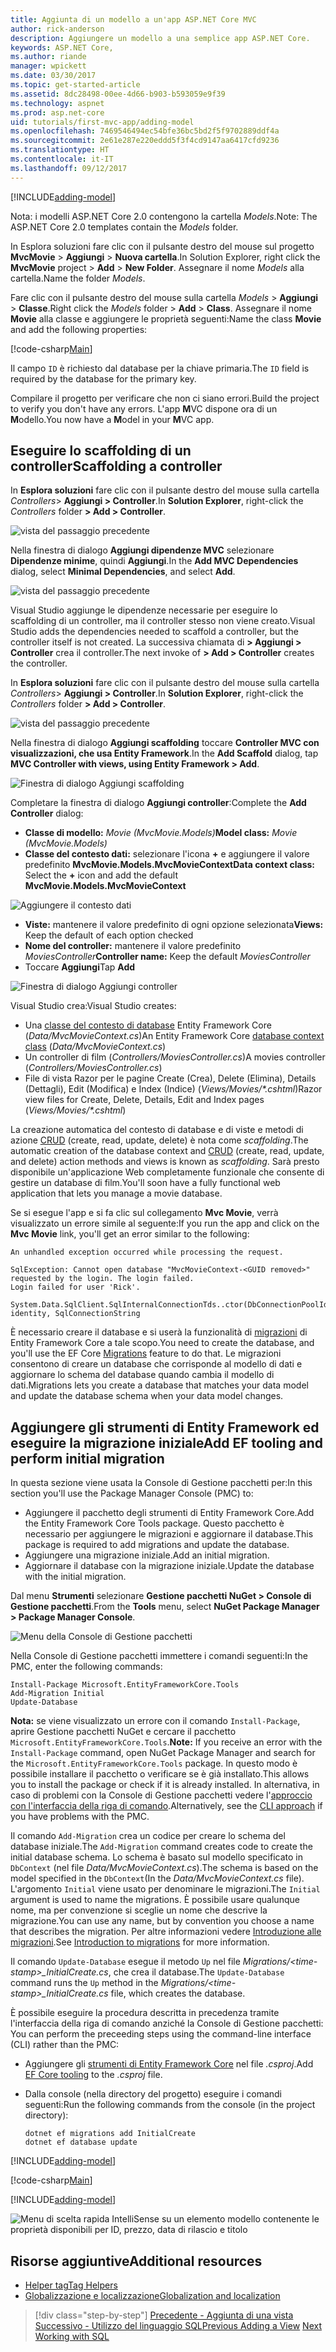 ```yaml
---
title: Aggiunta di un modello a un'app ASP.NET Core MVC
author: rick-anderson
description: Aggiungere un modello a una semplice app ASP.NET Core.
keywords: ASP.NET Core,
ms.author: riande
manager: wpickett
ms.date: 03/30/2017
ms.topic: get-started-article
ms.assetid: 8dc28498-00ee-4d66-b903-b593059e9f39
ms.technology: aspnet
ms.prod: asp.net-core
uid: tutorials/first-mvc-app/adding-model
ms.openlocfilehash: 7469546494ec54bfe36bc5bd2f5f9702889ddf4a
ms.sourcegitcommit: 2e61e287e220eddd5f3f4cd9147aa6417cfd9236
ms.translationtype: HT
ms.contentlocale: it-IT
ms.lasthandoff: 09/12/2017
---
```

[!INCLUDE[adding-model](../../includes/mvc-intro/adding-model1.md)]

<span data-ttu-id="b1c1c-104">Nota: i modelli ASP.NET Core 2.0 contengono la cartella *Models*.</span><span class="sxs-lookup"><span data-stu-id="b1c1c-104">Note: The ASP.NET Core 2.0 templates contain the *Models* folder.</span></span>

<span data-ttu-id="b1c1c-105">In Esplora soluzioni fare clic con il pulsante destro del mouse sul progetto **MvcMovie** > **Aggiungi** > **Nuova cartella**.</span><span class="sxs-lookup"><span data-stu-id="b1c1c-105">In Solution Explorer, right click the **MvcMovie** project > **Add** > **New Folder**.</span></span> <span data-ttu-id="b1c1c-106">Assegnare il nome *Models* alla cartella.</span><span class="sxs-lookup"><span data-stu-id="b1c1c-106">Name the folder *Models*.</span></span>

<span data-ttu-id="b1c1c-107">Fare clic con il pulsante destro del mouse sulla cartella *Models* > **Aggiungi** > **Classe**.</span><span class="sxs-lookup"><span data-stu-id="b1c1c-107">Right click the *Models* folder > **Add** > **Class**.</span></span> <span data-ttu-id="b1c1c-108">Assegnare il nome **Movie** alla classe e aggiungere le proprietà seguenti:</span><span class="sxs-lookup"><span data-stu-id="b1c1c-108">Name the class **Movie** and add the following properties:</span></span>

[!code-csharp[Main](../../tutorials/first-mvc-app/start-mvc/sample/MvcMovie/Models/MovieNoEF.cs?name=snippet_1)]

<span data-ttu-id="b1c1c-109">Il campo `ID` è richiesto dal database per la chiave primaria.</span><span class="sxs-lookup"><span data-stu-id="b1c1c-109">The `ID` field is required by the database for the primary key.</span></span> 

<span data-ttu-id="b1c1c-110">Compilare il progetto per verificare che non ci siano errori.</span><span class="sxs-lookup"><span data-stu-id="b1c1c-110">Build the project to verify you don't have any errors.</span></span> <span data-ttu-id="b1c1c-111">L'app **M**VC dispone ora di un **M**odello.</span><span class="sxs-lookup"><span data-stu-id="b1c1c-111">You now have a **M**odel in your **M**VC app.</span></span>

## <a name="scaffolding-a-controller"></a><span data-ttu-id="b1c1c-112">Eseguire lo scaffolding di un controller</span><span class="sxs-lookup"><span data-stu-id="b1c1c-112">Scaffolding a controller</span></span>

<span data-ttu-id="b1c1c-113">In **Esplora soluzioni** fare clic con il pulsante destro del mouse sulla cartella *Controllers*> **Aggiungi > Controller**.</span><span class="sxs-lookup"><span data-stu-id="b1c1c-113">In **Solution Explorer**, right-click the *Controllers* folder **> Add > Controller**.</span></span>

![vista del passaggio precedente](adding-model/_static/add_controller.png)

<span data-ttu-id="b1c1c-115">Nella finestra di dialogo **Aggiungi dipendenze MVC** selezionare **Dipendenze minime**, quindi **Aggiungi**.</span><span class="sxs-lookup"><span data-stu-id="b1c1c-115">In the **Add MVC Dependencies** dialog, select **Minimal Dependencies**, and select **Add**.</span></span>

![vista del passaggio precedente](adding-model/_static/add_depend.png)

<span data-ttu-id="b1c1c-117">Visual Studio aggiunge le dipendenze necessarie per eseguire lo scaffolding di un controller, ma il controller stesso non viene creato.</span><span class="sxs-lookup"><span data-stu-id="b1c1c-117">Visual Studio adds the dependencies needed to scaffold a controller, but the controller itself is not created.</span></span> <span data-ttu-id="b1c1c-118">La successiva chiamata di **> Aggiungi > Controller** crea il controller.</span><span class="sxs-lookup"><span data-stu-id="b1c1c-118">The next invoke of **> Add > Controller** creates the controller.</span></span> 

<span data-ttu-id="b1c1c-119">In **Esplora soluzioni** fare clic con il pulsante destro del mouse sulla cartella *Controllers*> **Aggiungi > Controller**.</span><span class="sxs-lookup"><span data-stu-id="b1c1c-119">In **Solution Explorer**, right-click the *Controllers* folder **> Add > Controller**.</span></span>

![vista del passaggio precedente](adding-model/_static/add_controller.png)

<span data-ttu-id="b1c1c-121">Nella finestra di dialogo **Aggiungi scaffolding** toccare **Controller MVC con visualizzazioni, che usa Entity Framework**.</span><span class="sxs-lookup"><span data-stu-id="b1c1c-121">In the **Add Scaffold** dialog, tap **MVC Controller with views, using Entity Framework > Add**.</span></span>

![Finestra di dialogo Aggiungi scaffolding](adding-model/_static/add_scaffold2.png)

<span data-ttu-id="b1c1c-123">Completare la finestra di dialogo **Aggiungi controller**:</span><span class="sxs-lookup"><span data-stu-id="b1c1c-123">Complete the **Add Controller** dialog:</span></span>

* <span data-ttu-id="b1c1c-124">**Classe di modello:** *Movie (MvcMovie.Models)*</span><span class="sxs-lookup"><span data-stu-id="b1c1c-124">**Model class:** *Movie (MvcMovie.Models)*</span></span>
* <span data-ttu-id="b1c1c-125">**Classe del contesto dati:** selezionare l'icona **+** e aggiungere il valore predefinito **MvcMovie.Models.MvcMovieContext**</span><span class="sxs-lookup"><span data-stu-id="b1c1c-125">**Data context class:** Select the **+** icon and add the default **MvcMovie.Models.MvcMovieContext**</span></span>

![Aggiungere il contesto dati](adding-model/_static/dc.png)

* <span data-ttu-id="b1c1c-127">**Viste:** mantenere il valore predefinito di ogni opzione selezionata</span><span class="sxs-lookup"><span data-stu-id="b1c1c-127">**Views:** Keep the default of each option checked</span></span>
* <span data-ttu-id="b1c1c-128">**Nome del controller:** mantenere il valore predefinito *MoviesController*</span><span class="sxs-lookup"><span data-stu-id="b1c1c-128">**Controller name:** Keep the default *MoviesController*</span></span>
* <span data-ttu-id="b1c1c-129">Toccare **Aggiungi**</span><span class="sxs-lookup"><span data-stu-id="b1c1c-129">Tap **Add**</span></span>

![Finestra di dialogo Aggiungi controller](adding-model/_static/add_controller2.png)

<span data-ttu-id="b1c1c-131">Visual Studio crea:</span><span class="sxs-lookup"><span data-stu-id="b1c1c-131">Visual Studio creates:</span></span>

* <span data-ttu-id="b1c1c-132">Una [classe del contesto di database](xref:data/ef-mvc/intro#create-the-database-context) Entity Framework Core (*Data/MvcMovieContext.cs*)</span><span class="sxs-lookup"><span data-stu-id="b1c1c-132">An Entity Framework Core [database context class](xref:data/ef-mvc/intro#create-the-database-context) (*Data/MvcMovieContext.cs*)</span></span>
* <span data-ttu-id="b1c1c-133">Un controller di film (*Controllers/MoviesController.cs*)</span><span class="sxs-lookup"><span data-stu-id="b1c1c-133">A movies controller (*Controllers/MoviesController.cs*)</span></span>
* <span data-ttu-id="b1c1c-134">File di vista Razor per le pagine Create (Crea), Delete (Elimina), Details (Dettagli), Edit (Modifica) e Index (Indice) (*Views/Movies/&ast;.cshtml*)</span><span class="sxs-lookup"><span data-stu-id="b1c1c-134">Razor view files for Create, Delete, Details, Edit and Index pages (*Views/Movies/&ast;.cshtml*)</span></span>

<span data-ttu-id="b1c1c-135">La creazione automatica del contesto di database e di viste e metodi di azione [CRUD](https://wikipedia.org/wiki/Create,_read,_update_and_delete) (create, read, update, delete) è nota come *scaffolding*.</span><span class="sxs-lookup"><span data-stu-id="b1c1c-135">The automatic creation of the database context and [CRUD](https://wikipedia.org/wiki/Create,_read,_update_and_delete) (create, read, update, and delete) action methods and views is known as *scaffolding*.</span></span> <span data-ttu-id="b1c1c-136">Sarà presto disponibile un'applicazione Web completamente funzionale che consente di gestire un database di film.</span><span class="sxs-lookup"><span data-stu-id="b1c1c-136">You'll soon have a fully functional web application that lets you manage a movie database.</span></span>

<span data-ttu-id="b1c1c-137">Se si esegue l'app e si fa clic sul collegamento **Mvc Movie**, verrà visualizzato un errore simile al seguente:</span><span class="sxs-lookup"><span data-stu-id="b1c1c-137">If you run the app and click on the **Mvc Movie** link, you'll get an error similar to the following:</span></span>

```
An unhandled exception occurred while processing the request.

SqlException: Cannot open database "MvcMovieContext-<GUID removed>" requested by the login. The login failed.
Login failed for user 'Rick'.

System.Data.SqlClient.SqlInternalConnectionTds..ctor(DbConnectionPoolIdentity identity, SqlConnectionString 
```

<span data-ttu-id="b1c1c-138">È necessario creare il database e si userà la funzionalità di [migrazioni](xref:data/ef-mvc/migrations) di Entity Framework Core a tale scopo.</span><span class="sxs-lookup"><span data-stu-id="b1c1c-138">You need to create the database, and you'll use the EF Core [Migrations](xref:data/ef-mvc/migrations) feature to do that.</span></span> <span data-ttu-id="b1c1c-139">Le migrazioni consentono di creare un database che corrisponde al modello di dati e aggiornare lo schema del database quando cambia il modello di dati.</span><span class="sxs-lookup"><span data-stu-id="b1c1c-139">Migrations lets you create a database that matches your data model and update the database schema when your data model changes.</span></span>

## <a name="add-ef-tooling-and-perform-initial-migration"></a><span data-ttu-id="b1c1c-140">Aggiungere gli strumenti di Entity Framework ed eseguire la migrazione iniziale</span><span class="sxs-lookup"><span data-stu-id="b1c1c-140">Add EF tooling and perform initial migration</span></span>

<span data-ttu-id="b1c1c-141">In questa sezione viene usata la Console di Gestione pacchetti per:</span><span class="sxs-lookup"><span data-stu-id="b1c1c-141">In this section you'll use the Package Manager Console (PMC) to:</span></span>

* <span data-ttu-id="b1c1c-142">Aggiungere il pacchetto degli strumenti di Entity Framework Core.</span><span class="sxs-lookup"><span data-stu-id="b1c1c-142">Add the Entity Framework Core Tools package.</span></span> <span data-ttu-id="b1c1c-143">Questo pacchetto è necessario per aggiungere le migrazioni e aggiornare il database.</span><span class="sxs-lookup"><span data-stu-id="b1c1c-143">This package is required to add migrations and update the database.</span></span>
* <span data-ttu-id="b1c1c-144">Aggiungere una migrazione iniziale.</span><span class="sxs-lookup"><span data-stu-id="b1c1c-144">Add an initial migration.</span></span>
* <span data-ttu-id="b1c1c-145">Aggiornare il database con la migrazione iniziale.</span><span class="sxs-lookup"><span data-stu-id="b1c1c-145">Update the database with the initial migration.</span></span>

<span data-ttu-id="b1c1c-146">Dal menu **Strumenti** selezionare **Gestione pacchetti NuGet > Console di Gestione pacchetti**.</span><span class="sxs-lookup"><span data-stu-id="b1c1c-146">From the **Tools** menu, select **NuGet Package Manager > Package Manager Console**.</span></span>

<!-- following image shared with uid: tutorials/razor-pages/model -->
  ![Menu della Console di Gestione pacchetti](adding-model/_static/pmc.png)

<span data-ttu-id="b1c1c-148">Nella Console di Gestione pacchetti immettere i comandi seguenti:</span><span class="sxs-lookup"><span data-stu-id="b1c1c-148">In the PMC, enter the following commands:</span></span>

``` PMC
Install-Package Microsoft.EntityFrameworkCore.Tools
Add-Migration Initial
Update-Database
```

<span data-ttu-id="b1c1c-149">**Nota:** se viene visualizzato un errore con il comando `Install-Package`, aprire Gestione pacchetti NuGet e cercare il pacchetto `Microsoft.EntityFrameworkCore.Tools`.</span><span class="sxs-lookup"><span data-stu-id="b1c1c-149">**Note:** If you receive an error with the `Install-Package` command, open NuGet Package Manager and search for the `Microsoft.EntityFrameworkCore.Tools` package.</span></span> <span data-ttu-id="b1c1c-150">In questo modo è possibile installare il pacchetto o verificare se è già installato.</span><span class="sxs-lookup"><span data-stu-id="b1c1c-150">This allows you to install the package or check if it is already installed.</span></span> <span data-ttu-id="b1c1c-151">In alternativa, in caso di problemi con la Console di Gestione pacchetti vedere l'[approccio con l'interfaccia della riga di comando](#cli).</span><span class="sxs-lookup"><span data-stu-id="b1c1c-151">Alternatively, see the [CLI approach](#cli) if you have problems with the PMC.</span></span>

<span data-ttu-id="b1c1c-152">Il comando `Add-Migration` crea un codice per creare lo schema del database iniziale.</span><span class="sxs-lookup"><span data-stu-id="b1c1c-152">The `Add-Migration` command creates code to create the initial database schema.</span></span> <span data-ttu-id="b1c1c-153">Lo schema è basato sul modello specificato in `DbContext` (nel file *Data/MvcMovieContext.cs*).</span><span class="sxs-lookup"><span data-stu-id="b1c1c-153">The schema is based on the model specified in the `DbContext`(In the *Data/MvcMovieContext.cs* file).</span></span> <span data-ttu-id="b1c1c-154">L'argomento `Initial` viene usato per denominare le migrazioni.</span><span class="sxs-lookup"><span data-stu-id="b1c1c-154">The `Initial` argument is used to name the migrations.</span></span> <span data-ttu-id="b1c1c-155">È possibile usare qualunque nome, ma per convenzione si sceglie un nome che descrive la migrazione.</span><span class="sxs-lookup"><span data-stu-id="b1c1c-155">You can use any name, but by convention you choose a name that describes the migration.</span></span> <span data-ttu-id="b1c1c-156">Per altre informazioni vedere [Introduzione alle migrazioni](xref:data/ef-mvc/migrations#introduction-to-migrations).</span><span class="sxs-lookup"><span data-stu-id="b1c1c-156">See [Introduction to migrations](xref:data/ef-mvc/migrations#introduction-to-migrations) for more information.</span></span>

<span data-ttu-id="b1c1c-157">Il comando `Update-Database` esegue il metodo `Up` nel file *Migrations/\<time-stamp>_InitialCreate.cs*, che crea il database.</span><span class="sxs-lookup"><span data-stu-id="b1c1c-157">The `Update-Database` command runs the `Up` method in the *Migrations/\<time-stamp>_InitialCreate.cs* file, which creates the database.</span></span>

<span data-ttu-id="b1c1c-158"><a name="cli"></a> È possibile eseguire la procedura descritta in precedenza tramite l'interfaccia della riga di comando anziché la Console di Gestione pacchetti:</span><span class="sxs-lookup"><span data-stu-id="b1c1c-158"><a name="cli"></a> You can perform the preceeding steps using the command-line interface (CLI) rather than the PMC:</span></span>

* <span data-ttu-id="b1c1c-159">Aggiungere gli [strumenti di Entity Framework Core](xref:data/ef-mvc/migrations#entity-framework-core-nuget-packages-for-migrations) nel file *.csproj*.</span><span class="sxs-lookup"><span data-stu-id="b1c1c-159">Add [EF Core tooling](xref:data/ef-mvc/migrations#entity-framework-core-nuget-packages-for-migrations) to the *.csproj* file.</span></span>
* <span data-ttu-id="b1c1c-160">Dalla console (nella directory del progetto) eseguire i comandi seguenti:</span><span class="sxs-lookup"><span data-stu-id="b1c1c-160">Run the following commands from the console (in the project directory):</span></span>

  ```console
  dotnet ef migrations add InitialCreate
  dotnet ef database update
  ```     
  

[!INCLUDE[adding-model](../../includes/mvc-intro/adding-model3.md)]

[!code-csharp[Main](../../tutorials/first-mvc-app/start-mvc/sample/MvcMovie/Startup.cs?name=ConfigureServices&highlight=6-7)]

[!INCLUDE[adding-model](../../includes/mvc-intro/adding-model4.md)]

![Menu di scelta rapida IntelliSense su un elemento modello contenente le proprietà disponibili per ID, prezzo, data di rilascio e titolo](adding-model/_static/ints.png)

## <a name="additional-resources"></a><span data-ttu-id="b1c1c-162">Risorse aggiuntive</span><span class="sxs-lookup"><span data-stu-id="b1c1c-162">Additional resources</span></span>

* [<span data-ttu-id="b1c1c-163">Helper tag</span><span class="sxs-lookup"><span data-stu-id="b1c1c-163">Tag Helpers</span></span>](xref:mvc/views/tag-helpers/intro)
* [<span data-ttu-id="b1c1c-164">Globalizzazione e localizzazione</span><span class="sxs-lookup"><span data-stu-id="b1c1c-164">Globalization and localization</span></span>](xref:fundamentals/localization)

>[!div class="step-by-step"]
<span data-ttu-id="b1c1c-165">[Precedente - Aggiunta di una vista](adding-view.md)
[Successivo - Utilizzo del linguaggio SQL](working-with-sql.md)</span><span class="sxs-lookup"><span data-stu-id="b1c1c-165">[Previous Adding a View](adding-view.md)
[Next Working with SQL](working-with-sql.md)</span></span>  
